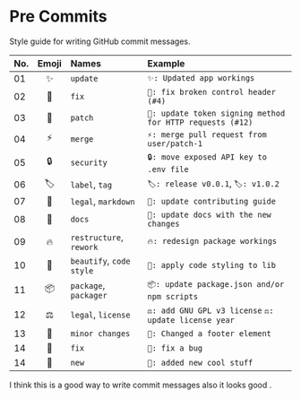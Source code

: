 # Pre Commits

Style guide for writing GitHub commit messages.

| No.  | Emoji | Names                    | Example                                                   |
| :--- | :---: | :----------------------- | :-------------------------------------------------------- |
| 01   |  ✨   | `update`                 | `✨: Updated app workings`                                |
| 02   |  🔨   | `fix`             | `🔨: fix broken control header (#4)`                      |
| 03   |  🤝   | `patch`                  | `🤝: update token signing method for HTTP requests (#12)` |
| ️️04 |  ⚡   | `merge`                  | `⚡: merge pull request from user/patch-1`                |
| 05   |  🔒   | `security`               | `🔒: move exposed API key to .env file`                   |
| 06   |  🏷️   | `label`, `tag`           | `🏷️: release v0.0.1`, `🏷️: v1.0.2`                        |
| 07   |  📝   | `legal`, `markdown`      | `📝: update contributing guide`                           |
| 08   |  📖   | `docs`                   | `📖: update docs with the new changes`                    |
| 09   |  🔥   | `restructure`, `rework`  | `🔥: redesign package workings`                           |
| 10   |  🔮   | `beautify`, `code style` | `🔮: apply code styling to lib`                           |
| 11   |  📦   | `package`, `packager`    | `📦: update package.json and/or npm scripts`              |
| 12   |  ⚖️   | `legal`, `license`       | `⚖️: add GNU GPL v3 license` `⚖️: update license year`    |
| 13   |  📍   | `minor changes`          | `🤏: Changed a footer element`                            |
| 14   |  🐛   | `fix`             | `🐛: fix a bug`                      |
| 14   |  🗼  | `new`             | `🗼: added new cool stuff`                      |

I think this is a good way to write commit messages also it looks good .

